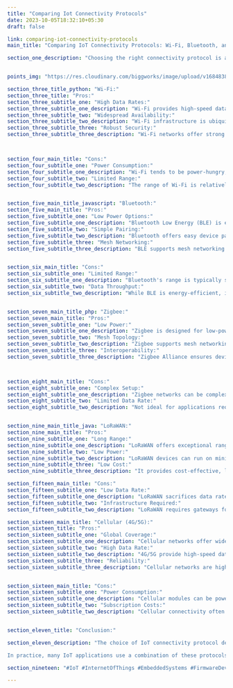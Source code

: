 ```yaml
---
title: "Comparing Iot Connectivity Protocols"
date: 2023-10-05T18:32:10+05:30
draft: false

link: comparing-iot-connectivity-protocols
main_title: "Comparing IoT Connectivity Protocols: Wi-Fi, Bluetooth, and More"

section_one_description: "Choosing the right connectivity protocol is a crucial decision in Internet of Things (IoT) device development. Each protocol offers distinct advantages and suits specific use cases. Let's compare some popular IoT connectivity protocols to help you make an informed choice."


points_img: "https://res.cloudinary.com/biggworks/image/upload/v1684838348/Group_11544_lwrsg0.png"

section_three_title_python: "Wi-Fi:"
section_three_title: "Pros:"
section_three_subtitle_one: "High Data Rates:"
section_three_subtitle_one_description: "Wi-Fi provides high-speed data transfer, making it suitable for data-intensive IoT applications."
section_three_subtitle_two: "Widespread Availability:"
section_three_subtitle_two_description: "Wi-Fi infrastructure is ubiquitous, minimizing deployment challenges."
section_three_subtitle_three: "Robust Security:"
section_three_subtitle_three_description: "Wi-Fi networks offer strong encryption and authentication mechanisms."



section_four_main_title: "Cons:"
section_four_subtitle_one: "Power Consumption:"
section_four_subtitle_one_description: "Wi-Fi tends to be power-hungry, making it less suitable for battery-operated devices."
section_four_subtitle_two: "Limited Range:"
section_four_subtitle_two_description: "The range of Wi-Fi is relatively short, restricting IoT deployments in large areas."


section_five_main_title_javascript: "Bluetooth:"
section_five_main_title: "Pros:"
section_five_subtitle_one: "Low Power Options:"
section_five_subtitle_one_description: "Bluetooth Low Energy (BLE) is energy-efficient and ideal for IoT devices with long battery life requirements."
section_five_subtitle_two: "Simple Pairing:"
section_five_subtitle_two_description: "Bluetooth offers easy device pairing, enhancing user experience."
section_five_subtitle_three: "Mesh Networking:"
section_five_subtitle_three_description: "BLE supports mesh networking for extended coverage in IoT deployments."


section_six_main_title: "Cons:"
section_six_subtitle_one: "Limited Range:"
section_six_subtitle_one_description: "Bluetooth's range is typically short, suitable for close-range IoT scenarios."
section_six_subtitle_two: "Data Throughput:"
section_six_subtitle_two_description: "While BLE is energy-efficient, it may not handle high data throughput."


section_seven_main_title_php: "Zigbee:"
section_seven_main_title: "Pros:"
section_seven_subtitle_one: "Low Power:"
section_seven_subtitle_one_description: "Zigbee is designed for low-power, long-term operation in IoT devices."
section_seven_subtitle_two: "Mesh Topology:"
section_seven_subtitle_two_description: "Zigbee supports mesh networking for large-scale deployments."
section_seven_subtitle_three: "Interoperability:"
section_seven_subtitle_three_description: "Zigbee Alliance ensures device compatibility across vendors."



section_eight_main_title: "Cons:"
section_eight_subtitle_one: "Complex Setup:"
section_eight_subtitle_one_description: "Zigbee networks can be complex to set up and manage."
section_eight_subtitle_two: "Limited Data Rate:"
section_eight_subtitle_two_description: "Not ideal for applications requiring high data transfer rates."


section_nine_main_title_java: "LoRaWAN:"
section_nine_main_title: "Pros:"
section_nine_subtitle_one: "Long Range:"
section_nine_subtitle_one_description: "LoRaWAN offers exceptional range, making it suitable for IoT applications in remote areas."
section_nine_subtitle_two: "Low Power:"
section_nine_subtitle_two_description: "LoRaWAN devices can run on minimal power for extended periods."
section_nine_subtitle_three: "Low Cost:"
section_nine_subtitle_three_description: "It provides cost-effective, long-range connectivity."

section_fifteen_main_title: "Cons:"
section_fifteen_subtitle_one: "Low Data Rate:"
section_fifteen_subtitle_one_description: "LoRaWAN sacrifices data rate for long-range connectivity."
section_fifteen_subtitle_two: "Infrastructure Required:"
section_fifteen_subtitle_two_description: "LoRaWAN requires gateways for network coverage."

section_sixteen_main_title: "Cellular (4G/5G):"
section_sixteen_title: "Pros:"   
section_sixteen_subtitle_one: "Global Coverage:"
section_sixteen_subtitle_one_description: "Cellular networks offer widespread coverage, making them suitable for IoT devices across regions."
section_sixteen_subtitle_two: "High Data Rate:"
section_sixteen_subtitle_two_description: "4G/5G provide high-speed data transfer for data-intensive applications."
section_sixteen_subtitle_three: "Reliability:"
section_sixteen_subtitle_three_description: "Cellular networks are highly reliable and suitable for critical IoT deployments."


section_sixteen_main_title: "Cons:"
section_sixteen_subtitle_one: "Power Consumption:"
section_sixteen_subtitle_one_description: "Cellular modules can be power-hungry, impacting battery life."
section_sixteen_subtitle_two: "Subscription Costs:"
section_sixteen_subtitle_two_description: "Cellular connectivity often involves ongoing subscription fees."


section_eleven_title: "Conclusion:"

section_eleven_description: "The choice of IoT connectivity protocol depends on your project's specific requirements, including range, power consumption, data rate, and cost considerations. Consider the trade-offs and advantages of each protocol to align with your IoT device's needs and constraints.

In practice, many IoT applications use a combination of these protocols to optimize connectivity across various use cases within a single ecosystem. By carefully assessing your IoT project's demands, you can select the right connectivity protocol to ensure reliable and efficient communication for your devices."

section_nineteen: "#IoT #InternetOfThings #EmbeddedSystems #FirmwareDevelopment #IoTDevelopment #IoTTechnology #EmbeddedProgramming #IoTInnovation #ConnectedDevices #EmbeddedDesign #HardwareDesign #IoTProjects #EmbeddedSolutions #IoTIndustry #FirmwareEngineering #IoTDesign #WirelessCommunication #EmbeddedSoftware #IoTApplications #IoTSecurity"

---
```


